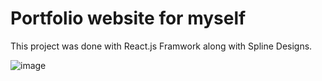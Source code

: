 # Portfolio website for myself

This project was done with React.js Framwork along with Spline Designs.

![image](https://user-images.githubusercontent.com/68044488/185575121-1110e5c9-cbb5-42b2-857f-ebb83f58497d.png)

